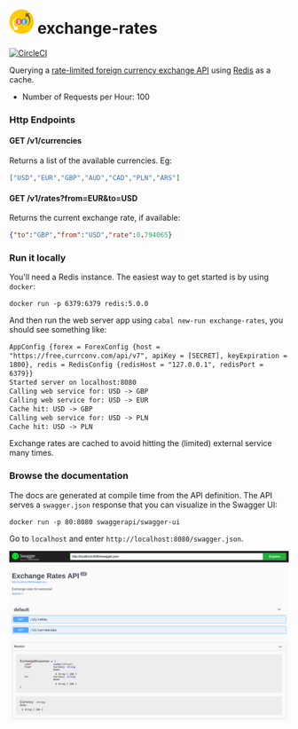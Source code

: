 # ![icon](icon.png) exchange-rates

[![CircleCI](https://circleci.com/gh/gvolpe/exchange-rates.svg?style=svg)](https://circleci.com/gh/gvolpe/exchange-rates)

Querying a [rate-limited foreign currency exchange API](https://free.currencyconverterapi.com/) using [Redis](https://redis.io/) as a cache.

- Number of Requests per Hour: 100

### Http Endpoints

#### GET /v1/currencies

Returns a list of the available currencies. Eg:

```json
["USD","EUR","GBP","AUD","CAD","PLN","ARS"]
```

#### GET /v1/rates?from=EUR&to=USD

Returns the current exchange rate, if available:

```json
{"to":"GBP","from":"USD","rate":0.794065}
```

### Run it locally

You'll need a Redis instance. The easiest way to get started is by using `docker`:

```
docker run -p 6379:6379 redis:5.0.0
```

And then run the web server app using `cabal new-run exchange-rates`, you should see something like:

```
AppConfig {forex = ForexConfig {host = "https://free.currconv.com/api/v7", apiKey = [SECRET], keyExpiration = 1800}, redis = RedisConfig {redisHost = "127.0.0.1", redisPort = 6379}}
Started server on localhost:8080
Calling web service for: USD -> GBP
Calling web service for: USD -> EUR
Cache hit: USD -> GBP
Calling web service for: USD -> PLN
Cache hit: USD -> PLN
```

Exchange rates are cached to avoid hitting the (limited) external service many times.

### Browse the documentation

The docs are generated at compile time from the API definition. The API serves a `swagger.json` response that you can visualize in the Swagger UI:

```
docker run -p 80:8080 swaggerapi/swagger-ui
```

Go to `localhost` and enter `http://localhost:8080/swagger.json`.

![docs](docs.png)
